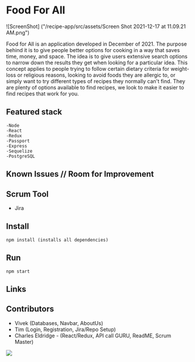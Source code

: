 # Food For All

![ScreenShot] ("/recipe-app/src/assets/Screen Shot 2021-12-17 at 11.09.21 AM.png")

Food for All is an application developed in December of 2021.  The purpose behind it is to give people better options for cooking in a way that saves time, money, and space.  The idea is to give users extensive search options to narrow down the results they get when looking for a particular idea.  This concept applies to people trying to follow certain dietary criteria for weight-loss or religious reasons, looking to avoid foods they are allergic to, or simply want to try different types of recipes they normally can't find.  They are plenty of options available to find recipes, we look to make it easier to find recipes that work for you.

## Featured stack

    -Node
    -React
    -Redux
    -Passport
    -Express
    -Sequelize
    -PostgreSQL

## Known Issues // Room for Improvement

  

## Scrum Tool

- Jira

## Install

    npm install (installs all dependencies)

## Run

    npm start

## Links


## Contributors

- Vivek  (Databases, Navbar, AboutUs)
- Tim  (Login, Registration, Jira/Repo Setup)
- Charles Eldridge - (React/Redux, API call GURU, ReadME, Scrum Master)

<a href="https://github.com/Eldridge0831/Food4All-Front/graphs/contributors">
  <img src="https://contrib.rocks/image?repo=Eldridge0831/Food4All-Front" />
</a>
